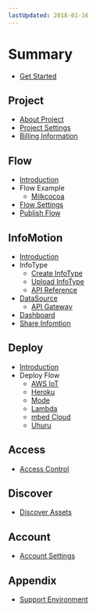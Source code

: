 ```yaml
---
lastUpdated: 2018-01-16
---
```


# Summary

* [Get Started](GetStarted/index.md)

## Project

* [About Project](Project/index.md)
* [Project Settings](Project/Settings.md)
* [Billing Information](Project/Billing.md)

## Flow

* [Introduction](Flow/CreateFlow.md)
* Flow Example
  * [Milkcocoa](Flow/FlowExampleMilkcocoa.md)
* [Flow Settings](Flow/FlowSettings.md)
* [Publish Flow](Flow/PublishFlow.md)

## InfoMotion

* [Introduction](InfoMotion/Introduction.md)
* InfoType
  * [Create InfoType](InfoMotion/InfoMotionTool.md)
  * [Upload InfoType](InfoMotion/UploadInfoType.md)
  * [API Reference](InfoMotion/APIReference.md)
* [DataSource](InfoMotion/CreateDataSource.md)
  * [API Gateway](InfoMotion/DataSourceAPIGateway.md)
* [Dashboard](InfoMotion/CreateInfoMotion.md)
* [Share Infomtion](InfoMotion/ShareInfoMotion.md)

## Deploy

* [Introduction](Deploy/index.md)
* Deploy Flow
  * [AWS IoT](Deploy/DeployFlow/AWSIoT/index.md)
  * [Heroku](Deploy/DeployFlow/Heroku/index.md)
  * [Mode](Deploy/DeployFlow/Mode/index.md)
  * [Lambda](Deploy/DeployFlow/Lambda/index.md)
  * [mbed Cloud](Deploy/DeployFlow/mbed/index.md)
  * [Uhuru](Deploy/DeployFlow/Uhuru/index.md)

## Access

* [Access Control](Access/index.md)

## Discover

* [Discover Assets](Discover/index.md)

## Account

* [Account Settings](Account/index.md)

## Appendix

* [Support Environment](Other/Support.md)
